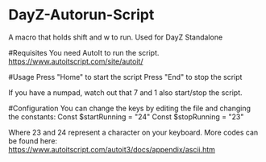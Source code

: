 # DayZ-Autorun-Script
A macro that holds shift and w to run. Used for DayZ Standalone

#Requisites
You need AutoIt to run the script.
https://www.autoitscript.com/site/autoit/

#Usage
Press "Home" to start the script
Press "End" to stop the script

If you have a numpad, watch out that 7 and 1 also start/stop the script.

#Configuration
You can change the keys by editing the file and changing the constants:
Const $startRunning = "24"
Const $stopRunning = "23"

Where 23 and 24 represent a character on your keyboard. More codes can be found here:
https://www.autoitscript.com/autoit3/docs/appendix/ascii.htm
